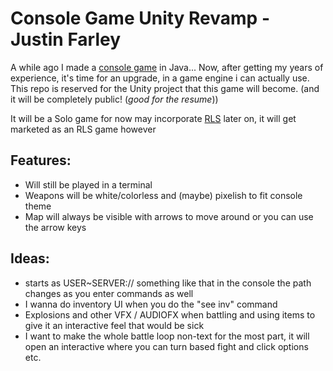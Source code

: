 # Console Game Unity Revamp - Justin Farley
A while ago I made a [console game](https://github.com/justinfarley/ConsoleGame) in Java... Now, after getting my years of experience, it's time for an upgrade, in a game engine i can actually use. This repo is reserved for the Unity project that this game will become. (and it will be completely public! (_good for the resume_))

It will be a Solo game for now may incorporate [RLS](https://justin-portfolio.farley-family.com/RedLobsterStudios-Website/mainpage.html) later on, it will get marketed as an RLS game however

## Features:
* Will still be played in a terminal
* Weapons will be white/colorless and (maybe) pixelish to fit console theme
* Map will always be visible with arrows to move around or you can use the arrow keys

## Ideas:
* starts as USER~SERVER:// something like that in the console the path changes as you enter commands as well
* I wanna do inventory UI when you do the "see inv" command
* Explosions and other VFX / AUDIOFX when battling and using items to give it an interactive feel that would be sick
* I want to make the whole battle loop non-text for the most part, it will open an interactive where you can turn based fight and click options etc. 
